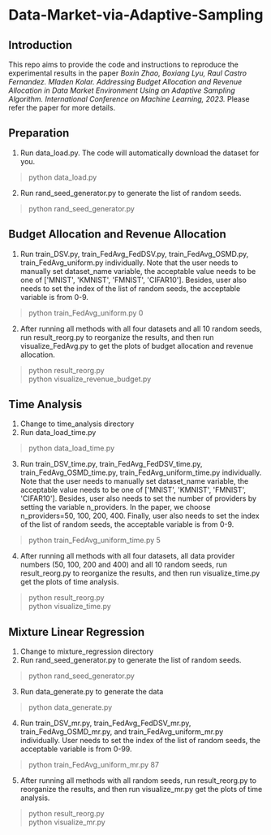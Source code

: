 # Data-Market-via-Adaptive-Sampling

## Introduction

This repo aims to provide the code and instructions to reproduce the experimental results in the paper *Boxin Zhao, Boxiang Lyu, Raul Castro Fernandez. Mladen Kolar. Addressing Budget Allocation and Revenue Allocation in Data Market Environment Using an Adaptive Sampling Algorithm. International Conference on Machine Learning, 2023.* Please refer the paper for more details.

## Preparation

1. Run data_load.py. The code will automatically download the dataset for you.
> python data_load.py
2. Run rand_seed_generator.py to generate the list of random seeds.
> python rand_seed_generator.py

## Budget Allocation and Revenue Allocation

1. Run train_DSV.py, train_FedAvg_FedDSV.py, train_FedAvg_OSMD.py, train_FedAvg_uniform.py individually. Note that the user needs to manually set dataset_name variable, the acceptable value needs to be one of ['MNIST', 'KMNIST', 'FMNIST', 'CIFAR10']. Besides, user also needs to set the index of the list of random seeds, the acceptable variable is from 0-9.
> python train_FedAvg_uniform.py 0
2. After running all methods with all four datasets and all 10 random seeds, run result_reorg.py to reorganize the results, and then run visualize_FedAvg.py to get the plots of budget allocation and revenue allocation.
> python result_reorg.py \
> python visualize_revenue_budget.py

## Time Analysis
1. Change to time_analysis directory
2. Run data_load_time.py
> python data_load_time.py
3. Run train_DSV_time.py, train_FedAvg_FedDSV_time.py, train_FedAvg_OSMD_time.py, train_FedAvg_uniform_time.py individually. Note that the user needs to manually set dataset_name variable, the acceptable value needs to be one of ['MNIST', 'KMNIST', 'FMNIST', 'CIFAR10'].
Besides, user also needs to set the number of providers by setting the variable n_providers. In the paper, we choose n_providers=50, 100, 200, 400.
Finally, user also needs to set the index of the list of random seeds, the acceptable variable is from 0-9.
> python train_FedAvg_uniform_time.py 5
4. After running all methods with all four datasets, all data provider numbers (50, 100, 200 and 400) and all 10 random seeds, run result_reorg.py to reorganize the results, and then run visualize_time.py get the plots of time analysis.
> python result_reorg.py \
> python visualize_time.py

## Mixture Linear Regression
1. Change to mixture_regression directory
2. Run rand_seed_generator.py to generate the list of random seeds.
> python rand_seed_generator.py
3. Run data_generate.py to generate the data
> python data_generate.py
4. Run train_DSV_mr.py, train_FedAvg_FedDSV_mr.py, train_FedAvg_OSMD_mr.py, and train_FedAvg_uniform_mr.py individually. User needs to set the index of the list of random seeds, the acceptable variable is from 0-99.
> python train_FedAvg_uniform_mr.py 87
5. After running all methods with all random seeds, run result_reorg.py to reorganize the results, and then run visualize_mr.py get the plots of time analysis.
> python result_reorg.py \
> python visualize_mr.py
